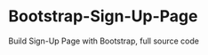 Bootstrap-Sign-Up-Page
======================

Build Sign-Up Page with Bootstrap, full source code 
